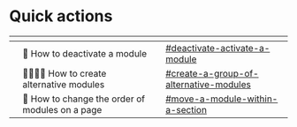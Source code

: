# Quick actions

<table data-view="cards">
<thead><tr>
<th></th>
<th></th>
<th></th>
<th data-hidden data-card-target data-type="content-ref"></th>
</tr></thead>
<tbody>
<tr>
<td></td>
<td>🔘 How to deactivate a module</td>
<td></td>
<td><a href="como-crear-una-pagina-modular/contenido.md#desactivar-activar-un-modulo">#deactivate-activate-a-module</a></td>
</tr>
<tr>
<td></td>
<td>👩‍👩‍👧‍👧 How to create alternative modules</td>
<td></td>
<td><a href="como-crear-una-pagina-modular/contenido.md#crear-un-grupo-de-modulos-alternativos">#create-a-group-of-alternative-modules</a></td>
</tr>
<tr>
<td></td>
<td>🔀 How to change the order of modules on a page</td>
<td></td>
<td><a href="como-crear-una-pagina-modular/contenido.md#mover-un-modulo-dentro-de-una-seccion">#move-a-module-within-a-section</a></td>
</tr>
</tbody>
</table>
